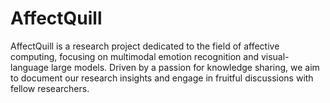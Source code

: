 # AffectQuill
AffectQuill is a research project dedicated to the field of affective computing, focusing on multimodal emotion recognition and visual-language large models. Driven by a passion for knowledge sharing, we aim to document our research insights and engage in fruitful discussions with fellow researchers.
